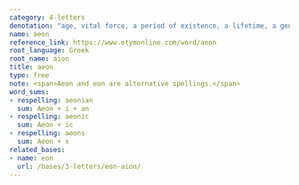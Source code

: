 ```yaml
---
category: 4-letters
denotation: "age, vital force, a period of existence, a lifetime, a generation, a long space of time"
name: aeon
reference_link: https://www.etymonline.com/word/aeon
root_language: Greek
root_name: aion
title: aeon
type: free
note: <span>Aeon and eon are alternative spellings.</span>
word_sums:
- respelling: aeonian
  sum: Aeon + i + an
- respelling: aeonic
  sum: Aeon + ic
- respelling: aeons
  sum: Aeon + s
related_bases:
- name: eon
  url: /bases/3-letters/eon-aion/
---
```

